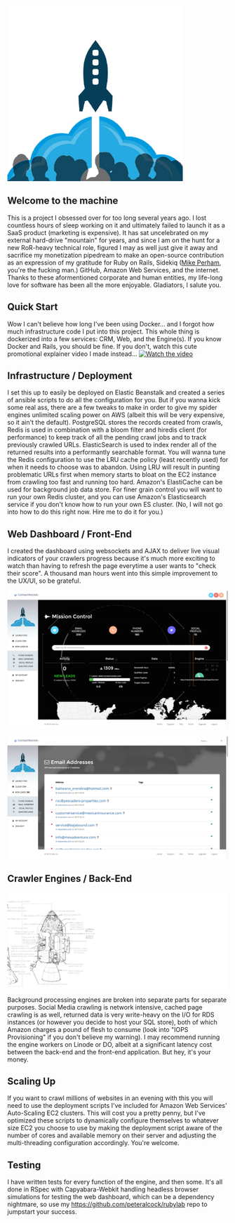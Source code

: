 
![ContactRocket](/logo.png?raw=true "ContactRocket")

## Welcome to the machine
This is a project I obsessed over for too long several years ago. I lost countless hours of sleep working on it and ultimately failed to launch it as a SaaS product (marketing is expensive). It has sat uncelebrated on my external hard-drive "mountain" for years, and since I am on the hunt for a new RoR-heavy technical role, figured I may as well just give it away and sacrifice my monetization pipedream to make an open-source contribution as an expression of my gratitude for Ruby on Rails, Sidekiq (<a href="https://www.mikeperham.com/">Mike Perham</a>, you're the fucking man.) GitHub, Amazon Web Services, and the internet. Thanks to these aformentioned corporate and human entities, my life-long love for software has been all the more enjoyable. Gladiators, I salute you.

## Quick Start
Wow I can't believe how long I've been using Docker... and I forgot how much infrastructure code I put into this project. This whole thing is dockerized into a few services: CRM, Web, and the Engine(s). If you know Docker and Rails, you should be fine. If you don't, watch this cute promotional explainer video I made instead... [![Watch the video](/logo.jpg?raw=true )](https://www.youtube.com/watch?v=cXQpZ4bjAEc)


## Infrastructure / Deployment
I set this up to easily be deployed on Elastic Beanstalk and created a series of ansible scripts to do all the configuration for you. But if you wanna kick some real ass, there are a few tweaks to make in order to give my spider engines unlimited scaling power on AWS (albeit this will be very expensive, so it  ain't the default). PostgreSQL stores the records created from crawls, Redis is used in combination with a bloom filter and hiredis client (for performance) to keep track of all the pending crawl jobs and to track previously crawled URLs. ElasticSearch is used to index render all of the returned results into a performantly searchable format. You will wanna tune the Redis configuration to use the LRU cache policy (least recently used) for when it needs to choose was to abandon. Using LRU will result in punting problematic URLs first when memory starts to bloat on the EC2 instance from crawling too fast and running too hard. Amazon's ElastiCache can be used for background job data store. For finer grain control you will want to run your own Redis cluster, and you can  use Amazon's Elasticsearch service if you don't know how to run your own ES cluster. (No, I will not go into how to do this right now. Hire me to do it for you.)

## Web Dashboard / Front-End

I created the dashboard using websockets and AJAX to deliver live visual indicators of your crawlers progress because it's much more exciting to watch than having to refresh the page everytime a user wants to "check their score". A thousand man hours went into this simple improvement to the UX/UI, so be grateful.

![Screenshot](/screenshot.jpg?raw=true "Dashboard Screenshot")

![Screenshot](/emails.jpg?raw=true "Emails Found")


## Crawler Engines / Back-End

![ContactRocket Engine](/engine.jpg?raw=true "Engine Design")

Background processing engines are broken into separate parts for separate purposes. Social Media crawling is network intensive, cached page crawling is as well, returned data is very write-heavy on the I/O for RDS instances (or however you decide to host your SQL store), both of which Amazon charges a pound of flesh to consume (look into "IOPS Provisioning" if you don't believe my warning). I may recommend running the engine workers on Linode or DO, albeit at a significant latency cost between the back-end and the front-end application. But hey, it's your money.

## Scaling Up

If you want to crawl millions of websites in an evening with this you will need to use the deployment scripts I've included for Amazon Web Services' Auto-Scaling EC2 clusters. This will cost you a pretty penny, but I've optimized these scripts to dynamically configure themselves to whatever size EC2 you choose to use by making the deployment script aware of the number of cores and available memory on their server and adjusting the multi-threading configuration accordingly. You're welcome.


## Testing

I have written tests for every function of the engine, and then some. It's all done in RSpec with Capyabara-Webkit handling headless browser simulations for testing the web dashboard, which can be a dependency nightmare, so use my https://github.com/peteralcock/rubylab repo to jumpstart your success.
